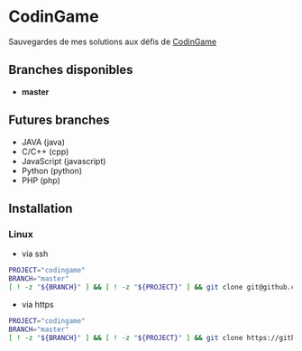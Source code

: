 # CodinGame
Sauvegardes de mes solutions aux défis de [CodinGame](https://www.codingame.com)

## Branches disponibles
 * **master**

## Futures branches
 * JAVA (java)
 * C/C++ (cpp)
 * JavaScript (javascript)
 * Python (python)
 * PHP (php)

## Installation

### Linux

* via ssh
```sh
PROJECT="codingame"
BRANCH="master"
[ ! -z "${BRANCH}" ] && [ ! -z "${PROJECT}" ] && git clone git@github.com:devmadinina/${PROJECT}.git -b ${BRANCH} ${PROJECT}/${PROJECT}.${BRANCH}
```
 * via https
```sh
PROJECT="codingame"
BRANCH="master"
[ ! -z "${BRANCH}" ] && [ ! -z "${PROJECT}" ] && git clone https://github.com/devmadinina/${PROJECT} -b ${BRANCH} ${PROJECT}/${PROJECT}.${BRANCH}
```
